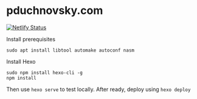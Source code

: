 # pduchnovsky.com
[![Netlify Status](https://api.netlify.com/api/v1/badges/0d0020b0-d9bc-4258-b04e-602d96c7fa95/deploy-status)](https://app.netlify.com/sites/pduchnovsky/deploys)

Install prerequisites

    sudo apt install libtool automake autoconf nasm

Install Hexo

    sudo npm install hexo-cli -g
    npm install

Then use `hexo serve` to test locally.
After ready, deploy using `hexo deploy`
